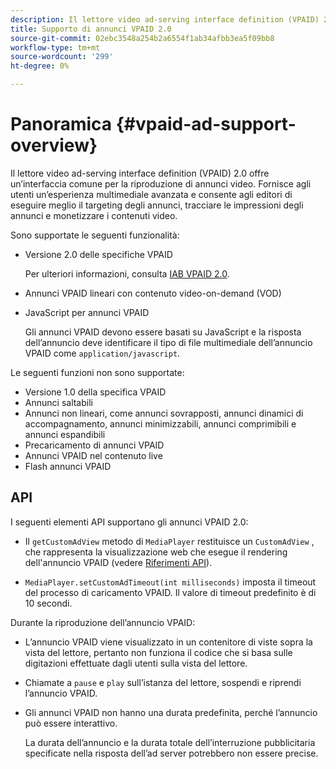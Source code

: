 ```yaml
---
description: Il lettore video ad-serving interface definition (VPAID) 2.0 offre un’interfaccia comune per la riproduzione di annunci video. Fornisce agli utenti un’esperienza multimediale avanzata e consente agli editori di eseguire meglio il targeting degli annunci, tracciare le impressioni degli annunci e monetizzare i contenuti video.
title: Supporto di annunci VPAID 2.0
source-git-commit: 02ebc3548a254b2a6554f1ab34afbb3ea5f09bb8
workflow-type: tm+mt
source-wordcount: '299'
ht-degree: 0%

---
```


# Panoramica {#vpaid-ad-support-overview}

Il lettore video ad-serving interface definition (VPAID) 2.0 offre un’interfaccia comune per la riproduzione di annunci video. Fornisce agli utenti un’esperienza multimediale avanzata e consente agli editori di eseguire meglio il targeting degli annunci, tracciare le impressioni degli annunci e monetizzare i contenuti video.

Sono supportate le seguenti funzionalità:

* Versione 2.0 delle specifiche VPAID

  Per ulteriori informazioni, consulta [IAB VPAID 2.0](https://www.iab.com/wp-content/uploads/2015/06/VPAID_2_0_Final_04-10-2012.pdf).
* Annunci VPAID lineari con contenuto video-on-demand (VOD)
* JavaScript per annunci VPAID

  Gli annunci VPAID devono essere basati su JavaScript e la risposta dell’annuncio deve identificare il tipo di file multimediale dell’annuncio VPAID come `application/javascript`.

Le seguenti funzioni non sono supportate:

* Versione 1.0 della specifica VPAID
* Annunci saltabili
* Annunci non lineari, come annunci sovrapposti, annunci dinamici di accompagnamento, annunci minimizzabili, annunci comprimibili e annunci espandibili
* Precaricamento di annunci VPAID
* Annunci VPAID nel contenuto live
* Flash annunci VPAID

## API

I seguenti elementi API supportano gli annunci VPAID 2.0:

* Il `getCustomAdView` metodo di `MediaPlayer` restituisce un `CustomAdView` , che rappresenta la visualizzazione web che esegue il rendering dell&#39;annuncio VPAID (vedere [Riferimenti API](https://help.adobe.com/en_US/primetime/api/psdk/javadoc/index.html)).

* `MediaPlayer.setCustomAdTimeout(int milliseconds)` imposta il timeout del processo di caricamento VPAID. Il valore di timeout predefinito è di 10 secondi.

Durante la riproduzione dell’annuncio VPAID:

* L’annuncio VPAID viene visualizzato in un contenitore di viste sopra la vista del lettore, pertanto non funziona il codice che si basa sulle digitazioni effettuate dagli utenti sulla vista del lettore.
* Chiamate a `pause` e `play` sull’istanza del lettore, sospendi e riprendi l’annuncio VPAID.

* Gli annunci VPAID non hanno una durata predefinita, perché l’annuncio può essere interattivo.

  La durata dell’annuncio e la durata totale dell’interruzione pubblicitaria specificate nella risposta dell’ad server potrebbero non essere precise.
